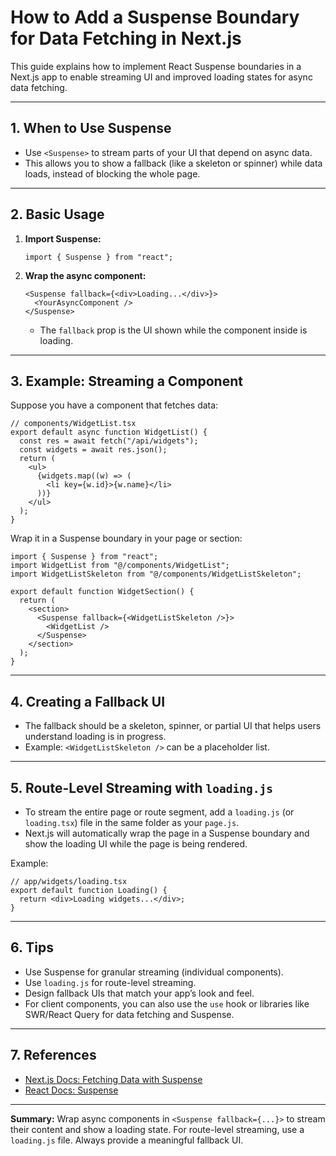 # How to Add a Suspense Boundary for Data Fetching in Next.js

This guide explains how to implement React Suspense boundaries in a Next.js app to enable streaming UI and improved loading states for async data fetching.

---

## 1. When to Use Suspense

- Use `<Suspense>` to stream parts of your UI that depend on async data.
- This allows you to show a fallback (like a skeleton or spinner) while data loads, instead of blocking the whole page.

---

## 2. Basic Usage

1. **Import Suspense:**
   ```tsx
   import { Suspense } from "react";
   ```
2. **Wrap the async component:**
   ```tsx
   <Suspense fallback={<div>Loading...</div>}>
     <YourAsyncComponent />
   </Suspense>
   ```

   - The `fallback` prop is the UI shown while the component inside is loading.

---

## 3. Example: Streaming a Component

Suppose you have a component that fetches data:

```tsx
// components/WidgetList.tsx
export default async function WidgetList() {
  const res = await fetch("/api/widgets");
  const widgets = await res.json();
  return (
    <ul>
      {widgets.map((w) => (
        <li key={w.id}>{w.name}</li>
      ))}
    </ul>
  );
}
```

Wrap it in a Suspense boundary in your page or section:

```tsx
import { Suspense } from "react";
import WidgetList from "@/components/WidgetList";
import WidgetListSkeleton from "@/components/WidgetListSkeleton";

export default function WidgetSection() {
  return (
    <section>
      <Suspense fallback={<WidgetListSkeleton />}>
        <WidgetList />
      </Suspense>
    </section>
  );
}
```

---

## 4. Creating a Fallback UI

- The fallback should be a skeleton, spinner, or partial UI that helps users understand loading is in progress.
- Example: `<WidgetListSkeleton />` can be a placeholder list.

---

## 5. Route-Level Streaming with `loading.js`

- To stream the entire page or route segment, add a `loading.js` (or `loading.tsx`) file in the same folder as your `page.js`.
- Next.js will automatically wrap the page in a Suspense boundary and show the loading UI while the page is being rendered.

Example:

```tsx
// app/widgets/loading.tsx
export default function Loading() {
  return <div>Loading widgets...</div>;
}
```

---

## 6. Tips

- Use Suspense for granular streaming (individual components).
- Use `loading.js` for route-level streaming.
- Design fallback UIs that match your app’s look and feel.
- For client components, you can also use the `use` hook or libraries like SWR/React Query for data fetching and Suspense.

---

## 7. References

- [Next.js Docs: Fetching Data with Suspense](https://nextjs.org/docs/app/getting-started/fetching-data#with-suspense)
- [React Docs: Suspense](https://react.dev/reference/react/Suspense)

---

**Summary:**
Wrap async components in `<Suspense fallback={...}>` to stream their content and show a loading state. For route-level streaming, use a `loading.js` file. Always provide a meaningful fallback UI.
